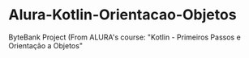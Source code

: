 # Alura-Kotlin-Orientacao-Objetos
ByteBank Project (From ALURA's course: "Kotlin - Primeiros Passos e Orientação a Objetos"
